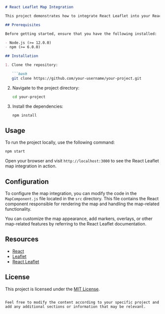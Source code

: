 ```markdown
# React Leaflet Map Integration

This project demonstrates how to integrate React Leaflet into your React application for interactive map functionality.

## Prerequisites

Before getting started, ensure that you have the following installed:

- Node.js (>= 12.0.0)
- npm (>= 6.0.0)

## Installation

1. Clone the repository:

   ```bash
   git clone https://github.com/your-username/your-project.git
   ```

2. Navigate to the project directory:

   ```bash
   cd your-project
   ```

3. Install the dependencies:

   ```bash
   npm install
   ```

## Usage

To run the project locally, use the following command:

```bash
npm start
```

Open your browser and visit `http://localhost:3000` to see the React Leaflet map integration in action.

## Configuration

To configure the map integration, you can modify the code in the `MapComponent.js` file located in the `src` directory. This file contains the React component responsible for rendering the map and handling the map-related functionality.

You can customize the map appearance, add markers, overlays, or other map-related features by referring to the React Leaflet documentation.

## Resources

- [React](https://reactjs.org/)
- [Leaflet](https://leafletjs.com/)
- [React Leaflet](https://react-leaflet.js.org/)

## License

This project is licensed under the [MIT License](LICENSE).

```

Feel free to modify the content according to your specific project and add any additional sections or information that may be relevant.

